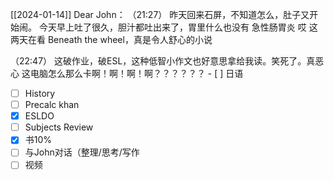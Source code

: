 [[2024-01-14]]
Dear John：
  （21:27）
    昨天回来石屏，不知道怎么，肚子又开始闹。
    今天早上吐了很久，胆汁都吐出来了，胃里什么也没有
     急性肠胃炎
     哎
     这两天在看 Beneath the wheel，真是令人舒心的小说

（22:47）
     这破作业，破ESL，这种低智小作文也好意思拿给我读。笑死了。真恶心
     这电脑怎么那么卡啊！啊！啊！啊？？？？？？
      - [ ] 日语
- [ ] History
- [ ] Precalc khan
- [x] ESLDO
- [ ]  Subjects Review
- [x] 书10%
- [ ]  与John对话（整理/思考/写作
- [ ] 视频
